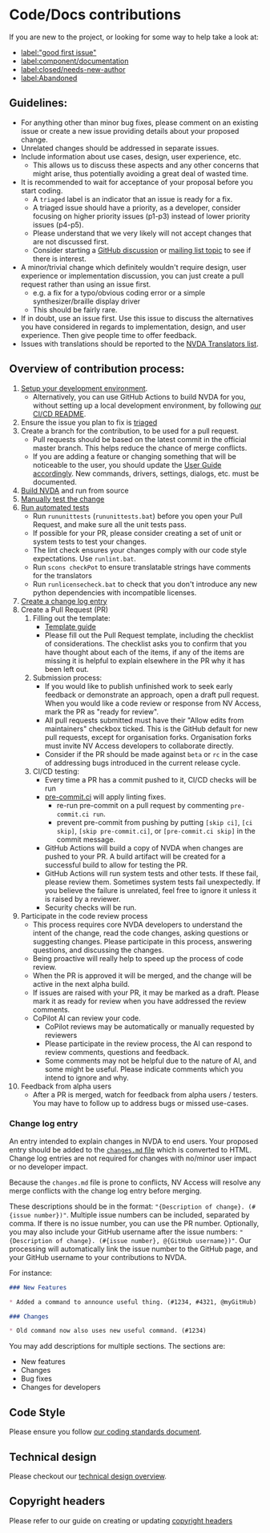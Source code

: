# Code/Docs contributions

If you are new to the project, or looking for some way to help take a look at:

* [label:"good first issue"](https://github.com/nvaccess/nvda/issues?q=label%3A%22good+first+issue%22)
* [label:component/documentation](https://github.com/nvaccess/nvda/issues?q=label%3Acomponent%2Fdocumentation)
* [label:closed/needs-new-author](https://github.com/nvaccess/nvda/issues?q=label%3Aclosed%2Fneeds-new-author)
* [label:Abandoned](https://github.com/nvaccess/nvda/issues?q=label%3AAbandoned)

## Guidelines:

* For anything other than minor bug fixes, please comment on an existing issue or create a new issue providing details about your proposed change.
* Unrelated changes should be addressed in separate issues.
* Include information about use cases, design, user experience, etc.
  * This allows us to discuss these aspects and any other concerns that might arise, thus potentially avoiding a great deal of wasted time.
* It is recommended to wait for acceptance of your proposal before you start coding.
  * A `triaged` label is an indicator that an issue is ready for a fix.
  * A triaged issue should have a priority, as a developer, consider focusing on higher priority issues (p1-p3) instead of lower priority issues (p4-p5).
  * Please understand that we very likely will not accept changes that are not discussed first.
  * Consider starting a [GitHub discussion](https://github.com/nvaccess/nvda/discussions) or [mailing list topic](https://groups.io/g/nvda-devel/topics) to see if there is interest.
* A minor/trivial change which definitely wouldn't require design, user experience or implementation discussion, you can just create a pull request rather than using an issue first.
  * e.g. a fix for a typo/obvious coding error or a simple synthesizer/braille display driver
  * This should be fairly rare.
* If in doubt, use an issue first. Use this issue to discuss the alternatives you have considered in regards to implementation, design, and user experience. Then give people time to offer feedback.
* Issues with translations should be reported to the [NVDA Translators list](https://groups.io/g/nvda-translations).

## Overview of contribution process:

1. [Setup your development environment](./createDevEnvironment.md).
   * Alternatively, you can use GitHub Actions to build NVDA for you, without setting up a local development environment, by following [our CI/CD README](../../ci/README.md).
1. Ensure the issue you plan to fix is [triaged](../issues/triage.md)
1. Create a branch for the contribution, to be used for a pull request.
	* Pull requests should be based on the latest commit in the official master branch.
	This helps reduce the chance of merge conflicts.
	* If you are adding a feature or changing something that will be noticeable to the user, you should update the [User Guide accordingly](./userGuideStandards.md).
	New commands, drivers, settings, dialogs, etc. must be documented.
1. [Build NVDA](./buildingNVDA.md) and run from source
1. [Manually test the change](../testing/readme.md)
1. [Run automated tests](../testing/automated.md)
	* Run `rununittests` (`rununittests.bat`) before you open your Pull Request, and make sure all the unit tests pass.
	* If possible for your PR, please consider creating a set of unit or system tests to test your changes.
	* The lint check ensures your changes comply with our code style expectations.
	Use `runlint.bat`.
	* Run `scons checkPot` to ensure translatable strings have comments for the translators
	* Run `runlicensecheck.bat` to check that you don't introduce any new python dependencies with incompatible licenses.
1. [Create a change log entry](#change-log-entry)
1. Create a Pull Request (PR)
	1. Filling out the template:
		* [Template guide](./githubPullRequestTemplateExplanationAndExamples.md)
		* Please fill out the Pull Request template, including the checklist of considerations.
		The checklist asks you to confirm that you have thought about each of the items, if any of the items are missing it is helpful to explain elsewhere in the PR why it has been left out.
	1. Submission process:
		* If you would like to publish unfinished work to seek early feedback or demonstrate an approach, open a draft pull request.
		When you would like a code review or response from NV Access, mark the PR as "ready for review".
		* All pull requests submitted must have their "Allow edits from maintainers" checkbox ticked.
		This is the GitHub default for new pull requests, except for organisation forks.
		Organisation forks must invite NV Access developers to collaborate directly.
		* Consider if the PR should be made against `beta` or `rc` in the case of addressing bugs introduced in the current release cycle.
	1. CI/CD testing:
		* Every time a PR has a commit pushed to it, CI/CD checks will be run
		* [pre-commit.ci](https://pre-commit.ci/) will apply linting fixes.
			* re-run pre-commit on a pull request by commenting `pre-commit.ci run`.
			* prevent pre-commit from pushing by putting `[skip ci]`, `[ci skip]`, `[skip pre-commit.ci]`, or `[pre-commit.ci skip]` in the commit message.
		* GitHub Actions will build a copy of NVDA when changes are pushed to your PR.
		A build artifact will be created for a successful build to allow for testing the PR.
		* GitHub Actions will run system tests and other tests.
		If these fail, please review them.
		Sometimes system tests fail unexpectedly.
		If you believe the failure is unrelated, feel free to ignore it unless it is raised by a reviewer.
		* Security checks will be run.
1. Participate in the code review process
	* This process requires core NVDA developers to understand the intent of the change, read the code changes, asking questions or suggesting changes.
	Please participate in this process, answering questions, and discussing the changes.
	* Being proactive will really help to speed up the process of code review.
	* When the PR is approved it will be merged, and the change will be active in the next alpha build.
	* If issues are raised with your PR, it may be marked as a draft.
	Please mark it as ready for review when you have addressed the review comments.
	* CoPilot AI can review your code.
	  * CoPilot reviews may be automatically or manually requested by reviewers
	  * Please participate in the review process, the AI can respond to review comments, questions and feedback.
	  * Some comments may not be helpful due to the nature of AI, and some might be useful.
	  Please indicate comments which you intend to ignore and why.
1. Feedback from alpha users
	* After a PR is merged, watch for feedback from alpha users / testers.
	You may have to follow up to address bugs or missed use-cases.

### Change log entry

An entry intended to explain changes in NVDA to end users.
Your proposed entry should be added to the [`changes.md` file](../../user_docs/en/changes.md) which is converted to HTML.
Change log entries are not required for changes with no/minor user impact or no developer impact.

Because the `changes.md` file is prone to conflicts, NV Access will resolve any merge conflicts with the change log entry before merging.

These descriptions should be in the format: `"{Description of change}. (#{issue number})"`.
Multiple issue numbers can be included, separated by comma.
If there is no issue number, you can use the PR number.
Optionally, you may also include your GitHub username after the issue numbers: `"{Description of change}. (#{issue number}, @{GitHub username})"`.
Our processing will automatically link the issue number to the GitHub page, and your GitHub username to your contributions to NVDA.

For instance:

```md
### New Features

* Added a command to announce useful thing. (#1234, #4321, @myGitHub)

### Changes

* Old command now also uses new useful command. (#1234)
```

You may add descriptions for multiple sections.
The sections are:

* New features
* Changes
* Bug fixes
* Changes for developers

## Code Style

Please ensure you follow [our coding standards document](./codingStandards.md).

## Technical design

Please checkout our [technical design overview](../design/technicalDesignOverview.md).

## Copyright headers

Please refer to our guide on creating or updating [copyright headers](./copyrightHeaders.md)
